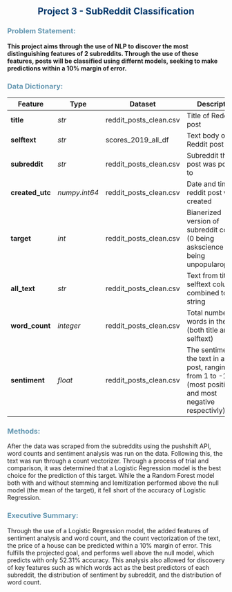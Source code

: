 <h2  style="color:#03396c";><center>Project 3 - SubReddit Classification</center></h2>



<h3 style="color:#6497b1";> Problem Statement: </h3>
<p><strong>
This project aims through the use of NLP to discover the most distinguishing features of 2 subreddits. Through the use of these features, posts will be classified using differnt models, seeking to make predictions within a 10% margin of error. 
    </strong></p>

<h3 style="color:#6497b1";> Data Dictionary: </h3>

|Feature|Type|Dataset|Description|
|---|---|---|---|
|**title**|*str*|reddit_posts_clean.csv|Title of Reddit post| 
|**selftext**|*str*|scores_2019_all_df|Text body of Reddit post|
|**subreddit**|*str*|reddit_posts_clean.csv|Subreddit the post was posted to|
|**created_utc**|*numpy.int64*|reddit_posts_clean.csv|Date and time the reddit post was created|
|**target**|*int*|reddit_posts_clean.csv|Bianerized version of subreddit column (0 being askscience and 1 being unpopularopinion)|
|**all_text**|*str*|reddit_posts_clean.csv|Text from title and selftext columns combined to one string|
|**word_count**|*integer*|reddit_posts_clean.csv|Total number of words in the post (both title and selftext)|
|**sentiment**|*float*|reddit_posts_clean.csv|The sentiment of the text in a given post, ranging from 1 to -1 (most positive and most negative respectivly)|

<h3 style="color:#6497b1";> Methods: </h3>

After the data was scraped from the subreddits using the pushshift API, word counts and sentiment analysis was run on the data. Following this, the text was run through a count vectorizer. Through a process of trial and comparison, it was determined that a Logistic Regression model is the best choice for the prediction of this target. While the a Random Forest model both with and without stemming and lemitization performed above the null model (the mean of the target), it fell short of the accuracy of Logistic Regression. 



<h3 style="color:#6497b1";> Executive Summary: </h3>
<p>Through the use of a Logistic Regression model, the added features of sentiment analysis and word count, and the count vectorization of the text, the price of a house can be predicted within a 10% margin of error. This fulfills the projected goal, and performs well above the null model, which predicts with only 52.31% accuracy. This analysis also allowed for discovery of key features such as which words act as the best predictors of each subreddit, the distribution of sentiment by subreddit, and the distribution of word count. </p>